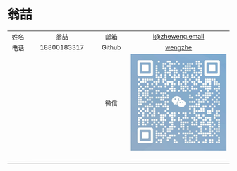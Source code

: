 # 翁喆

|        |             |        |                 |
| :----: | :---------: | :----: | :-------------: |
|  姓名  | 翁喆        |  邮箱  | i@zheweng.email |
|  电话  | 18800183317 | Github | [wengzhe](https://github.com/wengzhe) |
|        |             |  微信  | ![微信](微信.jpg) |
| <img src="white.jpg" width="150px" /> | <img src="white.jpg" width="350px" /> | <img src="white.jpg" width="150px" /> | <img src="white.jpg" width="350px" /> |
